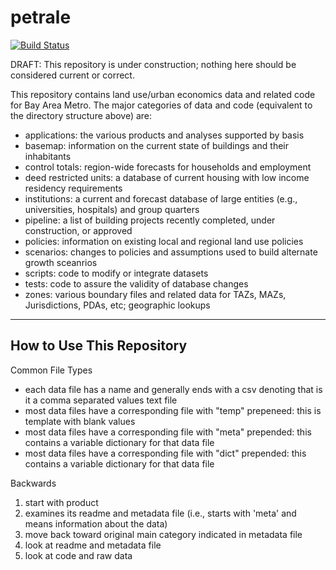 # petrale

[![Build Status](https://travis-ci.org/BayAreaMetro/basis.svg?branch=master)](https://travis-ci.org/BayAreaMetro/basis)

DRAFT: This repository is under construction; nothing here should be considered current or correct.

This repository contains land use/urban economics data and related code for Bay Area Metro. The major categories of data and code (equivalent to the directory structure above) are:

* applications: the various products and analyses supported by basis
* basemap: information on the current state of buildings and their inhabitants
* control totals: region-wide forecasts for households and employment
* deed restricted units: a database of current housing with low income residency requirements
* institutions: a current and forecast database of large entities (e.g., universities, hospitals) and group quarters
* pipeline: a list of building projects recently completed, under construction, or approved
* policies: information on existing local and regional land use policies
* scenarios: changes to policies and assumptions used to build alternate growth sceanrios
* scripts: code to modify or integrate datasets
* tests: code to assure the validity of database changes
* zones: various boundary files and related data for TAZs, MAZs, Jurisdictions, PDAs, etc; geographic lookups


--------------
## How to Use This Repository

Common File Types
* each data file has a name and generally ends with a csv denoting that is it a comma separated values text file
* most data files have a corresponding file with "temp" prepeneed: this is template with blank values
* most data files have a corresponding file with "meta" prepended: this contains a variable dictionary for that data file
* most data files have a corresponding file with "dict" prepended: this contains a variable dictionary for that data file


Backwards
1) start with product 
2) examines its readme and metadata file (i.e., starts with 'meta' and means information about the data)
3) move back toward original main category indicated in metadata file
4) look at readme and metadata file
5) look at code and raw data
